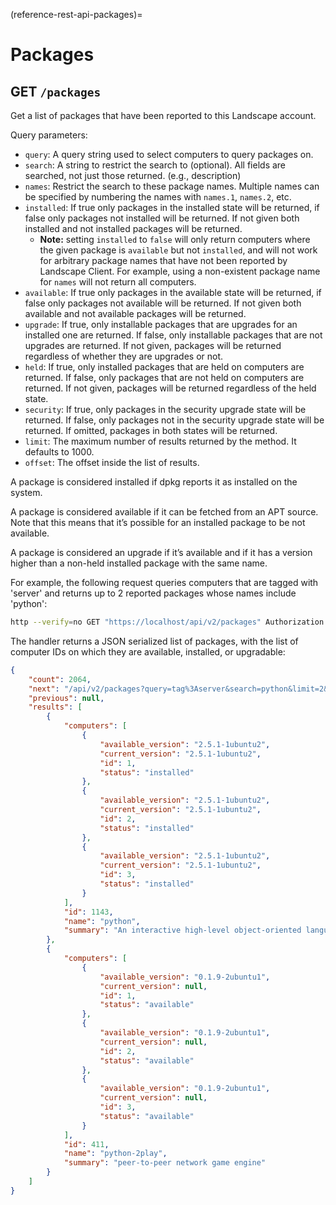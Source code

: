 (reference-rest-api-packages)=
# Packages

## GET `/packages`

Get a list of packages that have been reported to this Landscape account.

Query parameters:

- `query`: A query string used to select computers to query packages on. 
- `search`: A string to restrict the search to (optional). All fields are searched, not just those returned. (e.g., description)
- `names`: Restrict the search to these package names. Multiple names can be specified by numbering the names with `names.1`, `names.2`, etc.
- `installed`: If true only packages in the installed state will be returned, if false only packages not installed will be returned. If not given both installed and not installed packages will be returned.
    - **Note:** setting `installed` to `false` will only return computers where the given package is `available` but not `installed`, and will not work for arbitrary package names that have not been reported by Landscape Client. For example, using a non-existent package name for `names` will not return all computers.
- `available`: If true only packages in the available state will be returned, if false only packages not available will be returned. If not given both available and not available packages will be returned.
- `upgrade`: If true, only installable packages that are upgrades for an installed one are returned. If false, only installable packages that are not upgrades are returned. If not given, packages will be returned regardless of whether they are upgrades or not.
- `held`: If true, only installed packages that are held on computers are returned. If false, only packages that are not held on computers are returned. If not given, packages will be returned regardless of the held state.
- `security`: If true, only packages in the security upgrade state will be returned. If false, only packages not in the security upgrade state will be returned. If omitted, packages in both states will be returned.
- `limit`: The maximum number of results returned by the method. It defaults to 1000.
- `offset`: The offset inside the list of results.

A package is considered installed if dpkg reports it as installed on the system.

A package is considered available if it can be fetched from an APT source. Note that this means that it’s possible for an installed package to be not available.

A package is considered an upgrade if it’s available and if it has a version higher than a non-held installed package with the same name.

For example, the following request queries computers that are tagged with 'server' and returns up to 2 reported packages whose names include 'python':

```bash
http --verify=no GET "https://localhost/api/v2/packages" Authorization:"Bearer $JWT" query=="tag:server" search=="python" limit==2 
```

The handler returns a JSON serialized list of packages, with the list of computer IDs on which they are available, installed, or upgradable:

```json
{
    "count": 2064,
    "next": "/api/v2/packages?query=tag%3Aserver&search=python&limit=2&offset=2",
    "previous": null,
    "results": [
        {
            "computers": [
                {
                    "available_version": "2.5.1-1ubuntu2",
                    "current_version": "2.5.1-1ubuntu2",
                    "id": 1,
                    "status": "installed"
                },
                {
                    "available_version": "2.5.1-1ubuntu2",
                    "current_version": "2.5.1-1ubuntu2",
                    "id": 2,
                    "status": "installed"
                },
                {
                    "available_version": "2.5.1-1ubuntu2",
                    "current_version": "2.5.1-1ubuntu2",
                    "id": 3,
                    "status": "installed"
                }
            ],
            "id": 1143,
            "name": "python",
            "summary": "An interactive high-level object-oriented language (default version)"
        },
        {
            "computers": [
                {
                    "available_version": "0.1.9-2ubuntu1",
                    "current_version": null,
                    "id": 1,
                    "status": "available"
                },
                {
                    "available_version": "0.1.9-2ubuntu1",
                    "current_version": null,
                    "id": 2,
                    "status": "available"
                },
                {
                    "available_version": "0.1.9-2ubuntu1",
                    "current_version": null,
                    "id": 3,
                    "status": "available"
                }
            ],
            "id": 411,
            "name": "python-2play",
            "summary": "peer-to-peer network game engine"
        }
    ]
}
```


